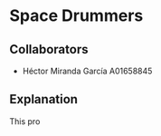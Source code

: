 # Space Drummers

## Collaborators
<ul>
    <li> Héctor Miranda García A01658845</li>
</ul>

## Explanation
This pro